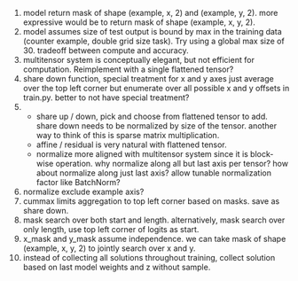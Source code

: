 1. model return mask of shape (example, x, 2) and (example, y, 2). more expressive would be to return mask of shape (example, x, y, 2).
2. model assumes size of test output is bound by max in the training data (counter example, double grid size task). Try using a global max size of 30.
tradeoff between compute and accuracy.
3. multitensor system is conceptually elegant, but not efficient for computation. Reimplement with a single flattened tensor?
4. share down function, special treatment for x and y axes just average over the top left corner but enumerate over all possible x and y offsets in train.py.
better to not have special treatment?
5. - share up / down, pick and choose from flattened tensor to add. share down needs to be normalized by size of the tensor. another way to think of this is sparse matrix multiplication.
   - affine / residual is very natural with flattened tensor.
   - normalize more aligned with multitensor system since it is block-wise operation. why normalize along all but last axis per tensor? how about normalize along just last axis? allow tunable normalization factor like BatchNorm?
6. normalize exclude example axis?
7. cummax limits aggregation to top left corner based on masks. save as share down.
8. mask search over both start and length. alternatively, mask search over only length, use top left corner of logits as start.
9. x_mask and y_mask assume independence. we can take mask of shape (example, x, y, 2) to jointly search over x and y.
10. instead of collecting all solutions throughout training, collect solution based on last model weights and z without sample.